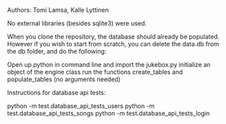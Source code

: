 Authors: Tomi Lamsa, Kalle Lyttinen

No external libraries (besides sqlite3) were used.

When you clone the repository, the database should already be populated.
However if you wish to start from scratch, you can delete the data.db from the db folder,
and do the following:

Open up python in command line and import the jukebox.py
initialize an object of the engine class
run the functions create_tables and populate_tables (no arguments needed)


Instructions for database api tests:

python -m test.database_api_tests_users
python -m test.database_api_tests_songs
python -m test.database_api_tests_login

